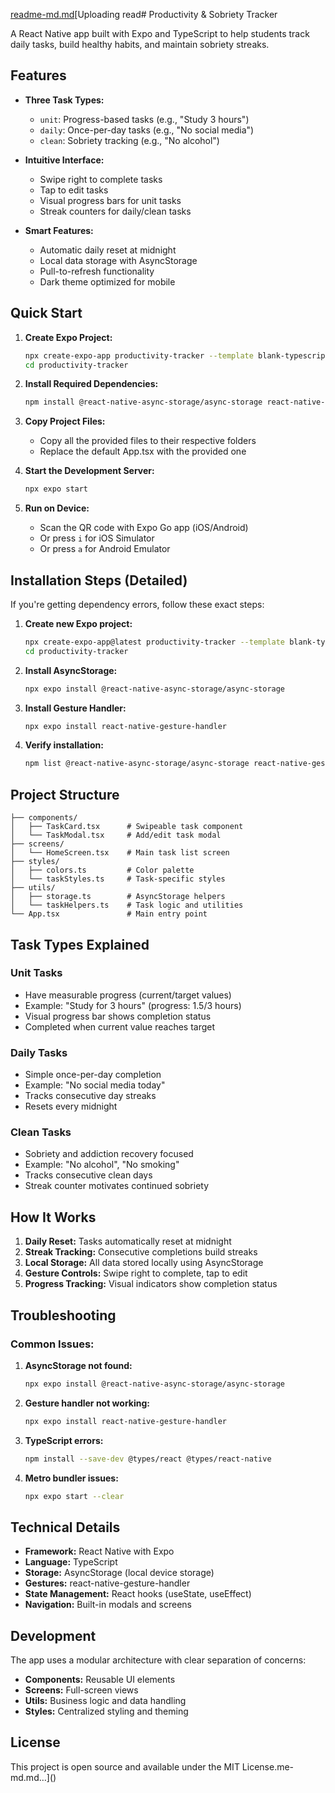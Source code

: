 [readme-md.md](https://github.com/user-attachments/files/20556151/readme-md.md)[Uploading read# Productivity & Sobriety Tracker

A React Native app built with Expo and TypeScript to help students track daily tasks, build healthy habits, and maintain sobriety streaks.

## Features

- **Three Task Types:**
  - `unit`: Progress-based tasks (e.g., "Study 3 hours")
  - `daily`: Once-per-day tasks (e.g., "No social media")
  - `clean`: Sobriety tracking (e.g., "No alcohol")

- **Intuitive Interface:**
  - Swipe right to complete tasks
  - Tap to edit tasks
  - Visual progress bars for unit tasks
  - Streak counters for daily/clean tasks

- **Smart Features:**
  - Automatic daily reset at midnight
  - Local data storage with AsyncStorage
  - Pull-to-refresh functionality
  - Dark theme optimized for mobile

## Quick Start

1. **Create Expo Project:**
   ```bash
   npx create-expo-app productivity-tracker --template blank-typescript
   cd productivity-tracker
   ```

2. **Install Required Dependencies:**
   ```bash
   npm install @react-native-async-storage/async-storage react-native-gesture-handler
   ```

3. **Copy Project Files:**
   - Copy all the provided files to their respective folders
   - Replace the default App.tsx with the provided one

4. **Start the Development Server:**
   ```bash
   npx expo start
   ```

5. **Run on Device:**
   - Scan the QR code with Expo Go app (iOS/Android)
   - Or press `i` for iOS Simulator
   - Or press `a` for Android Emulator

## Installation Steps (Detailed)

If you're getting dependency errors, follow these exact steps:

1. **Create new Expo project:**
   ```bash
   npx create-expo-app@latest productivity-tracker --template blank-typescript
   cd productivity-tracker
   ```

2. **Install AsyncStorage:**
   ```bash
   npx expo install @react-native-async-storage/async-storage
   ```

3. **Install Gesture Handler:**
   ```bash
   npx expo install react-native-gesture-handler
   ```

4. **Verify installation:**
   ```bash
   npm list @react-native-async-storage/async-storage react-native-gesture-handler
   ```

## Project Structure

```
├── components/
│   ├── TaskCard.tsx      # Swipeable task component
│   └── TaskModal.tsx     # Add/edit task modal
├── screens/
│   └── HomeScreen.tsx    # Main task list screen
├── styles/
│   ├── colors.ts         # Color palette
│   └── taskStyles.ts     # Task-specific styles
├── utils/
│   ├── storage.ts        # AsyncStorage helpers
│   └── taskHelpers.ts    # Task logic and utilities
└── App.tsx               # Main entry point
```

## Task Types Explained

### Unit Tasks
- Have measurable progress (current/target values)
- Example: "Study for 3 hours" (progress: 1.5/3 hours)
- Visual progress bar shows completion status
- Completed when current value reaches target

### Daily Tasks
- Simple once-per-day completion
- Example: "No social media today"
- Tracks consecutive day streaks
- Resets every midnight

### Clean Tasks
- Sobriety and addiction recovery focused
- Example: "No alcohol", "No smoking"
- Tracks consecutive clean days
- Streak counter motivates continued sobriety

## How It Works

1. **Daily Reset:** Tasks automatically reset at midnight
2. **Streak Tracking:** Consecutive completions build streaks
3. **Local Storage:** All data stored locally using AsyncStorage
4. **Gesture Controls:** Swipe right to complete, tap to edit
5. **Progress Tracking:** Visual indicators show completion status

## Troubleshooting

### Common Issues:

1. **AsyncStorage not found:**
   ```bash
   npx expo install @react-native-async-storage/async-storage
   ```

2. **Gesture handler not working:**
   ```bash
   npx expo install react-native-gesture-handler
   ```

3. **TypeScript errors:**
   ```bash
   npm install --save-dev @types/react @types/react-native
   ```

4. **Metro bundler issues:**
   ```bash
   npx expo start --clear
   ```

## Technical Details

- **Framework:** React Native with Expo
- **Language:** TypeScript
- **Storage:** AsyncStorage (local device storage)
- **Gestures:** react-native-gesture-handler
- **State Management:** React hooks (useState, useEffect)
- **Navigation:** Built-in modals and screens

## Development

The app uses a modular architecture with clear separation of concerns:

- **Components:** Reusable UI elements
- **Screens:** Full-screen views
- **Utils:** Business logic and data handling
- **Styles:** Centralized styling and theming

## License

This project is open source and available under the MIT License.me-md.md…]()

